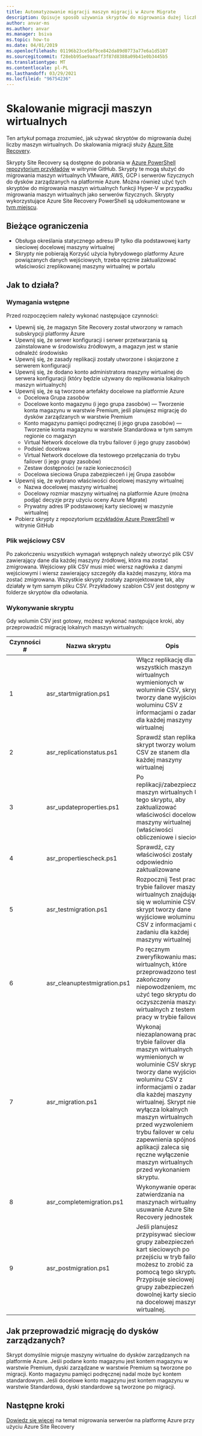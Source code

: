 ```yaml
---
title: Automatyzowanie migracji maszyn migracji w Azure Migrate
description: Opisuje sposób używania skryptów do migrowania dużej liczby maszyn w Azure Migrate
author: anvar-ms
ms.author: anvar
ms.manager: bsiva
ms.topic: how-to
ms.date: 04/01/2019
ms.openlocfilehash: 01196b23ce5bf9ce842da89d0773a77e6a1d5107
ms.sourcegitcommit: f28ebb95ae9aaaff3f87d8388a09b41e0b3445b5
ms.translationtype: MT
ms.contentlocale: pl-PL
ms.lasthandoff: 03/29/2021
ms.locfileid: "96754236"
---
```

# <a name="scale-migration-of-vms"></a>Skalowanie migracji maszyn wirtualnych 

Ten artykuł pomaga zrozumieć, jak używać skryptów do migrowania dużej liczby maszyn wirtualnych. Do skalowania migracji służy [Azure Site Recovery](../site-recovery/site-recovery-overview.md). 

Skrypty Site Recovery są dostępne do pobrania w [Azure PowerShell repozytorium przykładów](https://github.com/Azure/azure-docs-powershell-samples/tree/master/azure-migrate/migrate-at-scale-with-site-recovery) w witrynie GitHub. Skrypty te mogą służyć do migrowania maszyn wirtualnych VMware, AWS, GCP i serwerów fizycznych do dysków zarządzanych na platformie Azure. Można również użyć tych skryptów do migrowania maszyn wirtualnych funkcji Hyper-V w przypadku migrowania maszyn wirtualnych jako serwerów fizycznych. Skrypty wykorzystujące Azure Site Recovery PowerShell są udokumentowane w [tym miejscu](../site-recovery/vmware-azure-disaster-recovery-powershell.md).

## <a name="current-limitations"></a>Bieżące ograniczenia
- Obsługa określania statycznego adresu IP tylko dla podstawowej karty sieciowej docelowej maszyny wirtualnej
- Skrypty nie pobierają Korzyść użycia hybrydowego platformy Azure powiązanych danych wejściowych, trzeba ręcznie zaktualizować właściwości zreplikowanej maszyny wirtualnej w portalu

## <a name="how-does-it-work"></a>Jak to działa?

### <a name="prerequisites"></a>Wymagania wstępne
Przed rozpoczęciem należy wykonać następujące czynności:
- Upewnij się, że magazyn Site Recovery został utworzony w ramach subskrypcji platformy Azure
- Upewnij się, że serwer konfiguracji i serwer przetwarzania są zainstalowane w środowisku źródłowym, a magazyn jest w stanie odnaleźć środowisko
- Upewnij się, że zasady replikacji zostały utworzone i skojarzone z serwerem konfiguracji
- Upewnij się, że dodano konto administratora maszyny wirtualnej do serwera konfiguracji (który będzie używany do replikowania lokalnych maszyn wirtualnych)
- Upewnij się, że są tworzone artefakty docelowe na platformie Azure
    - Docelowa Grupa zasobów
    - Docelowe konto magazynu (i jego grupa zasobów) — Tworzenie konta magazynu w warstwie Premium, jeśli planujesz migrację do dysków zarządzanych w warstwie Premium
    - Konto magazynu pamięci podręcznej (i jego grupa zasobów) — Tworzenie konta magazynu w warstwie Standardowa w tym samym regionie co magazyn
    - Virtual Network docelowe dla trybu failover (i jego grupy zasobów)
    - Podsieć docelowa
    - Virtual Network docelowe dla testowego przełączania do trybu failover (i jego grupy zasobów)
    - Zestaw dostępności (w razie konieczności)
    - Docelowa sieciowa Grupa zabezpieczeń i jej Grupa zasobów
- Upewnij się, że wybrano właściwości docelowej maszyny wirtualnej
    - Nazwa docelowej maszyny wirtualnej
    - Docelowy rozmiar maszyny wirtualnej na platformie Azure (można podjąć decyzje przy użyciu oceny Azure Migrate)
    - Prywatny adres IP podstawowej karty sieciowej w maszynie wirtualnej
- Pobierz skrypty z repozytorium [przykładów Azure PowerShell](https://github.com/Azure/azure-docs-powershell-samples/tree/master/azure-migrate/migrate-at-scale-with-site-recovery) w witrynie GitHub

### <a name="csv-input-file"></a>Plik wejściowy CSV
Po zakończeniu wszystkich wymagań wstępnych należy utworzyć plik CSV zawierający dane dla każdej maszyny źródłowej, która ma zostać zmigrowana. Wejściowy plik CSV musi mieć wiersz nagłówka z danymi wejściowymi i wiersz zawierający szczegóły dla każdej maszyny, która ma zostać zmigrowana. Wszystkie skrypty zostały zaprojektowane tak, aby działały w tym samym pliku CSV. Przykładowy szablon CSV jest dostępny w folderze skryptów dla odwołania.

### <a name="script-execution"></a>Wykonywanie skryptu
Gdy wolumin CSV jest gotowy, możesz wykonać następujące kroki, aby przeprowadzić migrację lokalnych maszyn wirtualnych:

**Czynności #** | **Nazwa skryptu** | **Opis**
--- | --- | ---
1 | asr_startmigration.ps1 | Włącz replikację dla wszystkich maszyn wirtualnych wymienionych w woluminie CSV, skrypt tworzy dane wyjściowe woluminu CSV z informacjami o zadaniu dla każdej maszyny wirtualnej
2 | asr_replicationstatus.ps1 | Sprawdź stan replikacji, skrypt tworzy wolumin CSV ze stanem dla każdej maszyny wirtualnej
3 | asr_updateproperties.ps1 | Po replikacji/zabezpieczeniu maszyn wirtualnych Użyj tego skryptu, aby zaktualizować właściwości docelowe maszyny wirtualnej (właściwości obliczeniowe i sieciowe).
4 | asr_propertiescheck.ps1 | Sprawdź, czy właściwości zostały odpowiednio zaktualizowane
5 | asr_testmigration.ps1 |  Rozpocznij Test pracy w trybie failover maszyn wirtualnych znajdujących się w woluminie CSV, skrypt tworzy dane wyjściowe woluminu CSV z informacjami o zadaniu dla każdej maszyny wirtualnej
6 | asr_cleanuptestmigration.ps1 | Po ręcznym zweryfikowaniu maszyn wirtualnych, które przeprowadzono test zakończony niepowodzeniem, można użyć tego skryptu do oczyszczenia maszyn wirtualnych z testem pracy w trybie failover
7 | asr_migration.ps1 | Wykonaj niezaplanowaną pracę w trybie failover dla maszyn wirtualnych wymienionych w woluminie CSV skrypt tworzy dane wyjściowe woluminu CSV z informacjami o zadaniu dla każdej maszyny wirtualnej. Skrypt nie wyłącza lokalnych maszyn wirtualnych przed wyzwoleniem trybu failover w celu zapewnienia spójności aplikacji zaleca się ręczne wyłączenie maszyn wirtualnych przed wykonaniem skryptu.
8 | asr_completemigration.ps1 | Wykonywanie operacji zatwierdzania na maszynach wirtualnych i usuwanie Azure Site Recovery jednostek
9 | asr_postmigration.ps1 | Jeśli planujesz przypisywać sieciowe grupy zabezpieczeń do kart sieciowych po przejściu w tryb failover, możesz to zrobić za pomocą tego skryptu. Przypisuje sieciowej grupy zabezpieczeń do dowolnej karty sieciowej na docelowej maszynie wirtualnej.

## <a name="how-to-migrate-to-managed-disks"></a>Jak przeprowadzić migrację do dysków zarządzanych?
Skrypt domyślnie migruje maszyny wirtualne do dysków zarządzanych na platformie Azure. Jeśli podane konto magazynu jest kontem magazynu w warstwie Premium, dyski zarządzane w warstwie Premium są tworzone po migracji. Konto magazynu pamięci podręcznej nadal może być kontem standardowym. Jeśli docelowe konto magazynu jest kontem magazynu w warstwie Standardowa, dyski standardowe są tworzone po migracji. 

## <a name="next-steps"></a>Następne kroki

[Dowiedz się więcej](../site-recovery/migrate-tutorial-on-premises-azure.md) na temat migrowania serwerów na platformę Azure przy użyciu Azure Site Recovery

